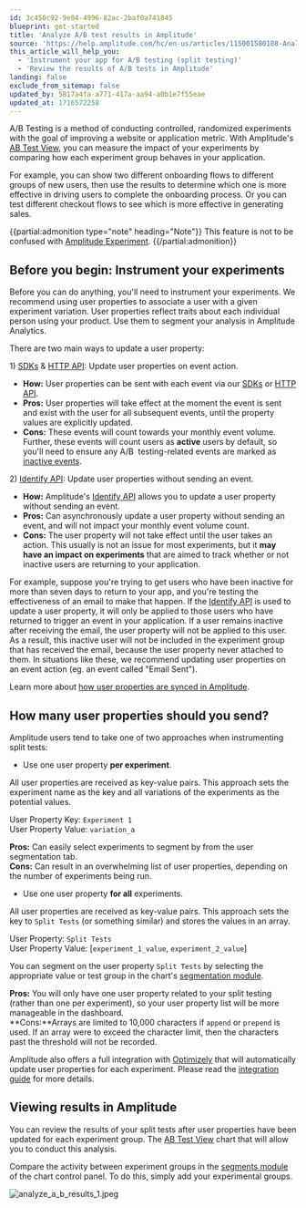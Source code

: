 ```yaml
---
id: 3c450c92-9e04-4996-82ac-2baf0a741845
blueprint: get-started
title: 'Analyze A/B test results in Amplitude'
source: 'https://help.amplitude.com/hc/en-us/articles/115001580108-Analyze-A-B-test-results-in-Amplitude'
this_article_will_help_you:
  - 'Instrument your app for A/B testing (split testing)'
  - 'Review the results of A/B tests in Amplitude'
landing: false
exclude_from_sitemap: false
updated_by: 5817a4fa-a771-417a-aa94-a0b1e7f55eae
updated_at: 1716572258
---
```

A/B Testing is a method of conducting controlled, randomized experiments with the goal of improving a website or application metric. With Amplitude's [AB Test View](/docs/analytics/charts/funnel-analysis/funnel-analysis-interpret), you can measure the impact of your experiments by comparing how each experiment group behaves in your application.

For example, you can show two different onboarding flows to different groups of new users, then use the results to determine which one is more effective in driving users to complete the onboarding process. Or you can test different checkout flows to see which is more effective in generating sales.

{{partial:admonition type="note" heading="Note"}}
This feature is not to be confused with [Amplitude Experiment](/docs/analytics/charts/experiment-results/experiment-results-dig-deeper).
{{/partial:admonition}}

## Before you begin: Instrument your experiments

Before you can do anything, you'll need to instrument your experiments. We recommend using user properties to associate a user with a given experiment variation. User properties reflect traits about each individual person using your product. Use them to segment your analysis in Amplitude Analytics.

There are two main ways to update a user property:

1) [SDKs](/docs/hc/en-us/articles/205406607-SDKs) & [HTTP API](https://help.amplitude.com/hc/en-us/articles/360032842391-HTTP-API-V2): Update user properties on event action.

* **How:** User properties can be sent with each event via our [SDKs](/docs/hc/en-us/articles/205406607-SDKs) or [HTTP API](https://help.amplitude.com/hc/en-us/articles/360032842391-HTTP-API-V2).
* **Pros:** User properties will take effect at the moment the event is sent and exist with the user for all subsequent events, until the property values are explicitly updated.
* **Cons:** These events will count towards your monthly event volume. Further, these events will count users as **active** users by default, so you'll need to ensure any A/B  testing-related events are marked as [inactive events](/docs/data/change-event-activity-status).

2) [Identify API](/docs/hc/en-us/articles/205406617-Identify-API-Modify-User-Properties): Update user properties without sending an event.

* **How:** Amplitude's [Identify API](/docs/hc/en-us/articles/205406617-Identify-API-Modify-User-Properties) allows you to update a user property without sending an event.
* **Pros:** Can asynchronously update a user property without sending an event, and will not impact your monthly event volume count.
* **Cons:** The user property will not take effect until the user takes an action. This usually is not an issue for most experiments, but it **may have an impact on experiments** that are aimed to track whether or not inactive users are returning to your application.  
  
For example, suppose you're trying to get users who have been inactive for more than seven days to return to your app, and you're testing the effectiveness of an email to make that happen. If the [Identify API](/docs/hc/en-us/articles/205406617-Identify-API-Modify-User-Properties) is used to update a user property, it will only be applied to those users who have returned to trigger an event in your application. If a user remains inactive after receiving the email, the user property will not be applied to this user. As a result, this inactive user will not be included in the experiment group that has received the email, because the user property never attached to them. In situations like these, we recommend updating user properties on an event action (eg. an event called "Email Sent").

Learn more about [how user properties are synced in Amplitude](/docs/data/user-properties-and-events).

## How many user properties should you send?

Amplitude users tend to take one of two approaches when instrumenting split tests:

* Use one user property **per experiment**.  
  
All user properties are received as key-value pairs. This approach sets the experiment name as the key and all variations of the experiments as the potential values.  
  
User Property Key: `Experiment 1`  
User Property Value: `variation_a`  
  
**Pros:** Can easily select experiments to segment by from the user segmentation tab.  
**Cons:** Can result in an overwhelming list of user properties, depending on the number of experiments being run.
* Use one user property **for all** experiments.  
  
All user properties are received as key-value pairs. This approach sets the key to `Split Tests` (or something similar) and stores the values in an array.  
  
User Property: `Split Tests`  
User Property Value: [`experiment_1_value`, `experiment_2_value`]  
  
You can segment on the user property `Split Tests` by selecting the appropriate value or test group in the chart's [segmentation module](/docs/analytics/charts/build-charts-add-user-segments).  
  
**Pros:** You will only have one user property related to your split testing (rather than one per experiment), so your user property list will be more manageable in the dashboard.   
**Cons:**Arrays are limited to 10,000 characters if `append`  or `prepend`  is used. If an array were to exceed the character limit, then the characters past the threshold will not be recorded.

Amplitude also offers a full integration with [Optimizely](https://www.optimizely.com/) that will automatically update user properties for each experiment. Please read the [integration guide](/docs/hc/en-us/articles/225364647) for more details.

## Viewing results in Amplitude

You can review the results of your split tests after user properties have been updated for each experiment group. The [AB Test View](/docs/analytics/charts/funnel-analysis/funnel-analysis-interpret) chart that will allow you to conduct this analysis.

Compare the activity between experiment groups in the [segments module](/docs/analytics/charts/build-charts-add-user-segments) of the chart control panel. To do this, simply add your experimental groups.

![analyze_a_b_results_1.jpeg](/docs/output/img/get-started/analyze_a_b_results_1.jpeg)